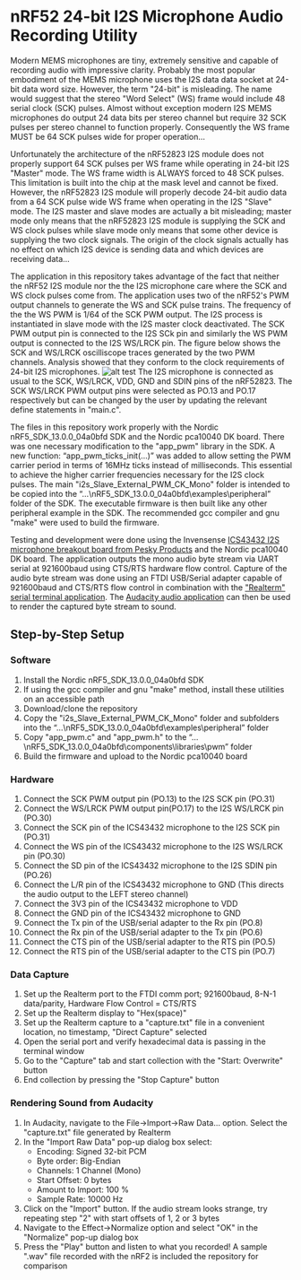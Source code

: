 # nRF52 24-bit I2S Microphone Audio Recording Utility

Modern MEMS microphones are tiny, extremely sensitive and capable of recording audio with impressive clarity. Probably the most popular
embodiment of the MEMS microphone uses the I2S data data socket at 24-bit data word size. However, the term "24-bit" is misleading. The
name would suggest that the stereo "Word Select" (WS) frame would include 48 serial clock (SCK) pulses. Almost without exception modern I2S MEMS microphones do output 24 data bits per stereo channel but require 32 SCK pulses per stereo channel to function properly. Consequently the WS frame MUST be 64 SCK pulses wide for proper operation...

Unfortunately the architecture of the nRF52823 I2S module does not properly support 64 SCK pulses per WS frame while operating in 24-bit
I2S "Master" mode. The WS frame width is ALWAYS forced to 48 SCK pulses. This limitation is built into the chip at the mask level and
cannot be fixed. However, the nRF52823 I2S module will properly decode 24-bit audio data from a 64 SCK pulse wide WS frame when
operating in the I2S "Slave" mode. The I2S master and slave modes are actually a bit misleading; master mode only means that the
nRF52823 I2S module is supplying the SCK and WS clock pulses while slave mode only means that some other device is supplying the two
clock signals. The origin of the clock signals actually has no effect on which I2S device is sending data and which devices are
receiving data...

The application in this repository takes advantage of the fact that neither the nRF52 I2S module nor the the I2S microphone care where the SCK and WS clock pulses come from. The application uses two of the nRF52's PWM output channels to generate the WS and SCK pulse trains. The frequency of the the WS PWM is 1/64 of the SCK PWM output. The I2S process is instantiated in slave mode with the I2S master clock deactivated. The SCK PWM output pin is connected to the I2S SCk pin and similarly the WS PWM output is connected to the I2S WS/LRCK pin. The figure below shows the SCK and WS/LRCK oscilliscope traces generated by the two PWM channels. Analysis showed that they conform to the clock requirements of 24-bit I2S microphones.
![alt test](https://user-images.githubusercontent.com/5760946/30457104-0dd8d1a6-995b-11e7-98d3-99e4ff8b6113.JPG)
The I2S microphone is connected as usual to the SCK, WS/LRCK, VDD, GND and SDIN pins of the nRF52823. The SCK WS/LRCK PWM output pins 
were selected as PO.13 and PO.17 respectively but can be changed by the user by updating the relevant define statements in "main.c".

The files in this repository work properly with the Nordic nRF5_SDK_13.0.0_04a0bfd SDK and the Nordic pca10040 DK board. There was one
necessary modification to the "app_pwm" library in the SDK. A new function: “app_pwm_ticks_init(…)” was added to allow setting the PWM 
carrier period in terms of 16MHz ticks instead of milliseconds. This essential to achieve the higher carrier frequencies necessary for the I2S clock pulses. The main "i2s_Slave_External_PWM_CK_Mono" folder is intended to be copied into the
“…\nRF5_SDK_13.0.0_04a0bfd\examples\peripheral” folder of the SDK. The executable firmware is then built like any other peripheral
example in the SDK. The recommended gcc compiler and gnu "make" were used to build the firmware.

Testing and development were done using the Invensense [ICS43432 I2S microphone breakout board from Pesky Products](https://www.tindie.com/products/onehorse/ics43432-i2s-digital-microphone) and the Nordic pca10040 DK board. The application outputs the
mono audio byte stream via UART serial at 921600baud using CTS/RTS hardware flow control. Capture of the audio byte stream was done using an FTDI  USB/Serial adapter capable of 921600baud and CTS/RTS flow control in combination with the ["Realterm" serial terminal application](https://learn.sparkfun.com/tutorials/terminal-basics/real-term-windows).
The [Audacity audio application](https://www.audacityteam.org) can then be used to render the captured byte stream to sound.

## Step-by-Step Setup

### Software

1. Install the Nordic nRF5_SDK_13.0.0_04a0bfd SDK
2. If using the gcc compiler and gnu "make" method, install these utilities on an accessible path
3. Download/clone the repository
4. Copy the "i2s_Slave_External_PWM_CK_Mono" folder and subfolders into the “…\nRF5_SDK_13.0.0_04a0bfd\examples\peripheral” folder
5. Copy "app_pwm.c" and "app_pwm.h" to the “…\nRF5_SDK_13.0.0_04a0bfd\components\libraries\pwm” folder
6. Build the firmware and upload to the Nordic pca10040 board

### Hardware

1. Connect the SCK PWM output pin (PO.13) to the I2S SCK pin (PO.31)
2. Connect the WS/LRCK PWM output pin(PO.17) to the I2S WS/LRCK pin (PO.30)
3. Connect the SCK pin of the ICS43432 microphone to the I2S SCK pin (PO.31)
4. Connect the WS pin of the ICS43432 microphone to the I2S WS/LRCK pin (PO.30)
5. Connect the SD pin of the ICS43432 microphone to the I2S SDIN pin (PO.26)
6. Connect the L/R pin of the ICS43432 microphone to GND (This directs the audio output to the LEFT stereo channel)
7. Connect the 3V3 pin of the ICS43432 microphone to VDD
8. Connect the GND pin of the ICS43432 microphone to GND
9. Connect the Tx pin of the USB/serial adapter to the Rx pin (PO.8)
10. Connect the Rx pin of the USB/serial adapter to the Tx pin (PO.6)
11. Connect the CTS pin of the USB/serial adapter to the RTS pin (PO.5)
12. Connect the RTS pin of the USB/serial adapter to the CTS pin (PO.7)

### Data Capture

1. Set up the Realterm port to the FTDI comm port; 921600baud, 8-N-1 data/parity, Hardware Flow Control = CTS/RTS
2. Set up the Realterm display to "Hex(space)"
3. Set up the Realterm capture to a "capture.txt" file in a convenient location, no timestamp, "Direct Capture" selected
4. Open the serial port and verify hexadecimal data is passing in the terminal window
5. Go to the "Capture" tab and start collection with the "Start: Overwrite" button
6. End collection by pressing the "Stop Capture" button

### Rendering Sound from Audacity

1. In Audacity, navigate to the File->Import->Raw Data... option. Select the "capture.txt" file generated by Realterm
2. In the "Import Raw Data" pop-up dialog box select:
   * Encoding: Signed 32-bit PCM
   * Byte order: Big-Endian
   * Channels: 1 Channel (Mono)
   * Start Offset: 0 bytes
   * Amount to Import: 100 %
   * Sample Rate: 10000 Hz
3. Click on the "Import" button. If the audio stream looks strange, try repeating step "2" with start offsets of 1, 2 or 3 bytes
4. Navigate to the Effect->Normalize option and select "OK" in the "Normalize" pop-up dialog box
5. Press the "Play" button and listen to what you recorded! A sample ".wav" file recorded with the nRF2 is included the repository for comparison
